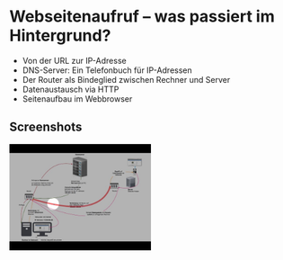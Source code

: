 
# Webseitenaufruf – was passiert im Hintergrund?

- Von der URL zur IP-Adresse
- DNS-Server: Ein Telefonbuch für IP-Adressen
- Der Router als Bindeglied zwischen Rechner und Server
- Datenaustausch via HTTP
- Seitenaufbau im Webbrowser


## Screenshots

[<img src="https://github.com/dashurry/FAQ/blob/main/img/Webseiteaufruf.jpg" width="50%">](https://www.youtube.com/watch?v=AvTpjn_sOi0&ab_channel=Staatsinstitutf%C3%BCrdieAusbildungvonFachlehrern)

